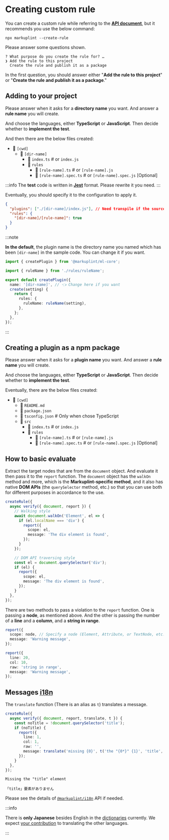 # Creating custom rule

You can create a custom rule while referring to the [**API document**](/docs/api/), but it recommends you use the below command:

```shell
npx markuplint --create-rule
```

Please answer some questions shown.

```
? What purpose do you create the rule for? …
❯ Add the rule to this project
  Create the rule and publish it as a package
```

In the first question, you should answer either "**Add the rule to this project**" or "**Create the rule and publish it as a package**."

## Adding to your project

Please answer when it asks for a **directory name** you want. And answer a **rule name** you will create.

And choose the languages, either **TypeScript** or **JavaScript**. Then decide whether to **implement the test**.

And then there are the below files created:

<file-tree>

- 📂 `[cwd]`
  - 📂 `[dir-name]`
    - 📄 `index.ts` # or `index.js`
    - 📂 `rules`
      - 📄 `[rule-name].ts` # or `[rule-name].js`
      - 📄 `[rule-name].spec.ts` # or `[rule-name].spec.js` [Optional]

</file-tree>

:::info
The **test** code is written in [**Jest**](https://jestjs.io/) format. Please rewrite it you need.
:::

Eventually, you should specify it to the configuration to apply it.

```json
{
  "plugins": ["./[dir-name]/index.js"], // Need transpile if the source is TypeScript
  "rules": {
    "[dir-name]/[rule-name]": true
  }
}
```

:::note

**In the default**, the plugin name is the directory name you named which has been `[dir-name]` in the sample code.
You can change it if you want.

```ts title="./[dir-name]/index.ts"
import { createPlugin } from '@markuplint/ml-core';

import { ruleName } from './rules/ruleName';

export default createPlugin({
  name: '[dir-name]', // 👈 Change here if you want
  create(setting) {
    return {
      rules: {
        ruleName: ruleName(setting),
      },
    };
  },
});
```

:::

## Creating a plugin as a npm package

Please answer when it asks for a **plugin name** you want. And answer a **rule name** you will create.

And choose the languages, either **TypeScript** or **JavaScript**. Then decide whether to **implement the test**.

Eventually, there are the below files created:

<file-tree>

- 📂 `[cwd]`
  - 📄 `README.md`
  - 📄 `package.json`
  - 📄 `tsconfig.json` # Only when chose TypeScript
  - 📂 `src`
    - 📄 `index.ts` # or `index.js`
    - 📂 `rules`
      - 📄 `[rule-name].ts` # or `[rule-name].js`
      - 📄 `[rule-name].spec.ts` # or `[rule-name].spec.js` [Optional]

</file-tree>

## How to basic evaluate

Extract the target nodes that are from the `document` object. And evaluate it then pass it to the `report` function. The `document` object has the `walkOn` method and more, which is the **Markuplint-specific method**, and it also has native **DOM APIs** (the `querySelector` method, etc.) so that you can use both for different purposes in accordance to the use.

```ts
createRule({
  async verify({ document, report }) {
    // Walking style
    await document.walkOn('Element', el => {
      if (el.localName === 'div') {
        report({
          scope: el,
          message: 'The div element is found',
        });
      }
    });

    // DOM API traversing style
    const el = document.querySelector('div');
    if (el) {
      report({
        scope: el,
        message: 'The div element is found',
      });
    }
  },
});
```

There are two methods to pass a violation to the `report` function. One is passing a **node**, as mentioned above. And the other is passing the number of a **line** and a **column**, and a **string in range**.

```ts
report({
  scope: node, // Specify a node (Element, Attribute, or TextNode, etc.)
  message: 'Warning message',
});

report({
  line: 20,
  col: 10,
  raw: 'string in range',
  message: 'Warning message',
});
```

## Messages <abbr title="internationalization">i18n</abbr>

The `translate` function (There is an alias as `t`) translates a message.

```ts
createRule({
  async verify({ document, report, translate, t }) {
    const noTitle = !document.querySelector('title');
    if (noTitle) {
      report({
        line: 1,
        col: 1,
        raw: '',
        message: translate('missing {0}', t('the "{0*}" {1}', 'title', 'element')),
      });
    }
  },
});
```

```shell title="Result in English:"
Missing the "title" element
```

```shell title="Result in Japanese:"
「title」要素がありません
```

Please see the details of [`@markuplint/i18n`](https://github.com/markuplint/markuplint/tree/main/packages/@markuplint/i18n#api) API if needed.

:::info

There is **only Japanese** besides English in the [dictionaries](https://github.com/markuplint/markuplint/tree/main/packages/%40markuplint/i18n/locales) currently. We expect [your contribution](/community/contributing) to translating the other languages.

:::
